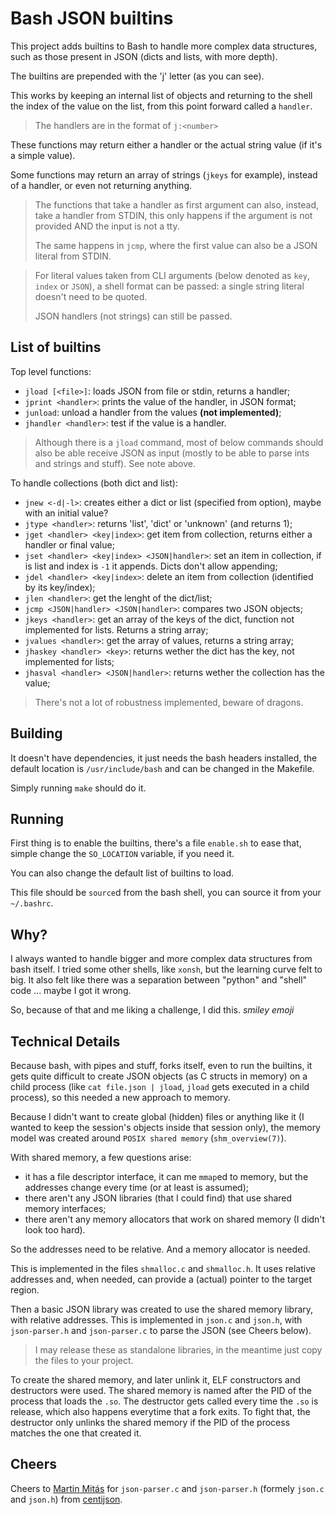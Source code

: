 # Bash JSON builtins

This project adds builtins to Bash to handle more complex data structures,
such as those present in JSON (dicts and lists, with more depth).

The builtins are prepended with the 'j' letter (as you can see).

This works by keeping an internal list of objects and returning to the shell
the index of the value on the list, from this point forward called a `handler`.

> The handlers are in the format of `j:<number>`

These functions may return either a handler or the actual string value (if it's a simple value).

Some functions may return an array of strings (`jkeys` for example), instead of a handler, or even not returning anything.

> The functions that take a handler as first argument can also, instead, take a handler from STDIN,
> this only happens if the argument is not provided AND the input is not a tty.
>
> The same happens in `jcmp`, where the first value can also be a JSON literal from STDIN.

> For literal values taken from CLI arguments (below denoted as `key`, `index` or `JSON`),
> a shell format can be passed: a single string literal doesn't need to be quoted.
>
> JSON handlers (not strings) can still be passed.

## List of builtins

Top level functions:
- `jload [<file>]`: loads JSON from file or stdin, returns a handler;
- `jprint <handler>`: prints the value of the handler, in JSON format;
- `junload`: unload a handler from the values **(not implemented)**;
- `jhandler <handler>`: test if the value is a handler.

> Although there is a `jload` command, most of below commands should also be able
> receive JSON as input (mostly to be able to parse ints and strings and stuff).
> See note above.

To handle collections (both dict and list):
- `jnew <-d|-l>`: creates either a dict or list (specified from option), maybe with an initial value?
- `jtype <handler>`: returns 'list', 'dict' or 'unknown' (and returns 1);
- `jget <handler> <key|index>`: get item from collection, returns either a handler or final value;
- `jset <handler> <key|index> <JSON|handler>`: set an item in collection, if is list and index is `-1` it appends. Dicts don't allow appending;
- `jdel <handler> <key|index>`: delete an item from collection (identified by its key/index);
- `jlen <handler>`: get the lenght of the dict/list;
- `jcmp <JSON|handler> <JSON|handler>`: compares two JSON objects;
- `jkeys <handler>`: get an array of the keys of the dict, function not implemented for lists. Returns a string array;
- `jvalues <handler>`: get the array of values, returns a string array;
- `jhaskey <handler> <key>`: returns wether the dict has the key, not implemented for lists;
- `jhasval <handler> <JSON|handler>`: returns wether the collection has the value;

> There's not a lot of robustness implemented, beware of dragons.

## Building

It doesn't have dependencies, it just needs the bash headers installed,
the default location is `/usr/include/bash` and can be changed in the
Makefile.

Simply running `make` should do it.

## Running

First thing is to enable the builtins, there's a file `enable.sh` to ease that,
simple change the `SO_LOCATION` variable, if you need it.

You can also change the default list of builtins to load.

This file should be `source`d from the bash shell, you can source it from your `~/.bashrc`.

## Why?

I always wanted to handle bigger and more complex data structures from bash itself. I tried
some other shells, like `xonsh`, but the learning curve felt to big. It also felt like there
was a separation between "python" and "shell" code ... maybe I got it wrong.

So, because of that and me liking a challenge, I did this. _smiley emoji_

## Technical Details

Because bash, with pipes and stuff, forks itself, even to run the builtins, it gets quite difficult
to create JSON objects (as C structs in memory) on a child process (like `cat file.json | jload`,
`jload` gets executed in a child process), so this needed a new approach to memory.

Because I didn't want to create global (hidden) files or anything like it (I wanted to keep the session's
objects inside that session only), the memory model was created around `POSIX shared memory` (`shm_overview(7)`).

With shared memory, a few questions arise:
- it has a file descriptor interface, it can me `mmap`ed to memory, but the addresses change every time (or at least is assumed);
- there aren't any JSON libraries (that I could find) that use shared memory interfaces;
- there aren't any memory allocators that work on shared memory (I didn't look too hard).

So the addresses need to be relative. And a memory allocator is needed.

This is implemented in the files `shmalloc.c` and `shmalloc.h`. It uses relative addresses and, when needed, can provide
a (actual) pointer to the target region.

Then a basic JSON library was created to use the shared memory library, with relative addresses. This is implemented
in `json.c` and `json.h`, with `json-parser.h` and `json-parser.c` to parse the JSON (see Cheers below).

> I may release these as standalone libraries, in the meantime just copy the files to your project.

To create the shared memory, and later unlink it, ELF constructors and destructors were used. The shared memory
is named after the PID of the process that loads the `.so`. The destructor gets called every time the `.so` is
release, which also happens everytime that a fork exits. To fight that, the destructor only unlinks the
shared memory if the PID of the process matches the one that created it.

## Cheers

Cheers to [Martin Mitás](https://github.com/mity) for `json-parser.c` and `json-parser.h` (formely `json.c` and `json.h`) from [centijson](https://github.com/mity/centijson).
